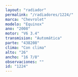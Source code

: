 ```yaml
---
layout: "radiador"
permalink: "/radiadores/1224/"
marca: "Chevrolet"
modelo: "Equinox"
ano: "2008"
motor: "V6 3.4"
transmision: "Automática"
parte: "438208"
clima: "Con clima"
alto: "26"
ancho: "16 7/8"
observaciones: ""
id: "1224"
---
```


